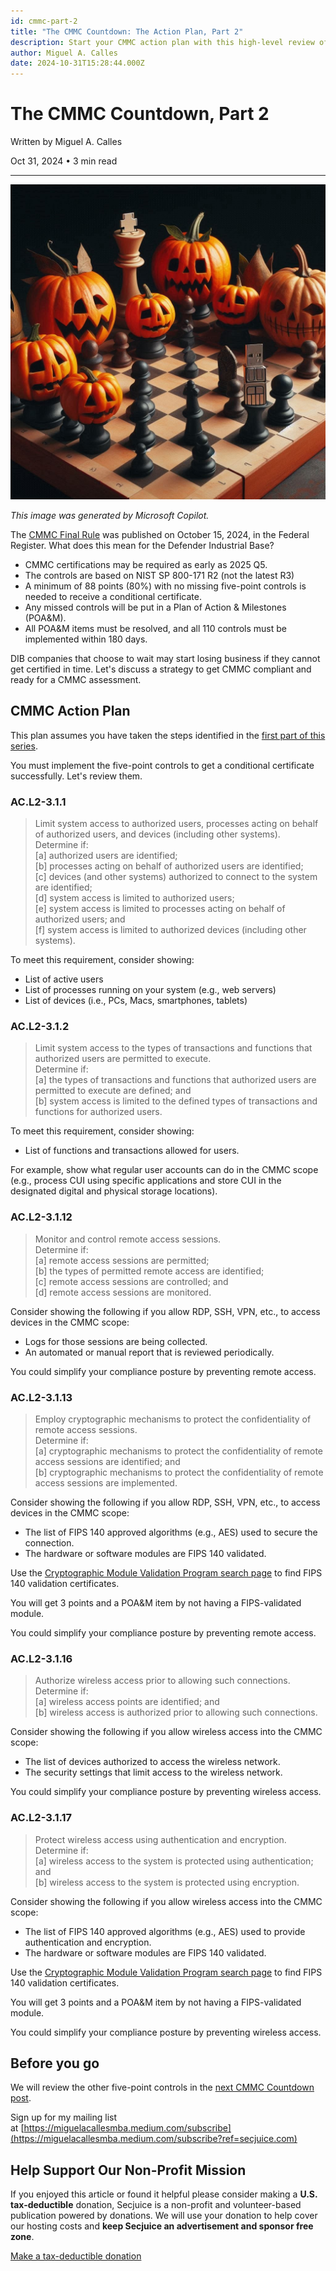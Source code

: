 ```yaml
---
id: cmmc-part-2
title: "The CMMC Countdown: The Action Plan, Part 2"
description: Start your CMMC action plan with this high-level review of the five-point controls required to get a conditional certificate.
author: Miguel A. Calles
date: 2024-10-31T15:28:44.000Z
---
```


# The CMMC Countdown, Part 2

Written by Miguel A. Calles

Oct 31, 2024 • 3 min read

---

![The CMMC Countdown, Part 2](../content/images/2024/10/a-chess-board-with-pumpkins-and-thumb-drives-as-pieces.png.jpeg)

*This image was generated by Microsoft Copilot.*

The [CMMC Final Rule](https://www.federalregister.gov/documents/2024/10/15/2024-22905/cybersecurity-maturity-model-certification-cmmc-program?ref=secjuice.com) was published on October 15, 2024, in the Federal Register. What does this mean for the Defender Industrial Base?

*   CMMC certifications may be required as early as 2025 Q5.
*   The controls are based on NIST SP 800-171 R2 (not the latest R3)
*   A minimum of 88 points (80%) with no missing five-point controls is needed to receive a conditional certificate.
*   Any missed controls will be put in a Plan of Action & Milestones (POA&M).
*   All POA&M items must be resolved, and all 110 controls must be implemented within 180 days.

DIB companies that choose to wait may start losing business if they cannot get certified in time. Let's discuss a strategy to get CMMC compliant and ready for a CMMC assessment.

## CMMC Action Plan

This plan assumes you have taken the steps identified in the [first part of this series](https://www.secjuice.com/cmmc/).

You must implement the five-point controls to get a conditional certificate successfully. Let's review them.

### AC.L2-3.1.1

> Limit system access to authorized users, processes acting on behalf of authorized users, and devices (including other systems).  
> Determine if:  
> \[a\] authorized users are identified;  
> \[b\] processes acting on behalf of authorized users are identified;  
> \[c\] devices (and other systems) authorized to connect to the system are identified;  
> \[d\] system access is limited to authorized users;  
> \[e\] system access is limited to processes acting on behalf of authorized users; and  
> \[f\] system access is limited to authorized devices (including other systems).

To meet this requirement, consider showing:

*   List of active users
*   List of processes running on your system (e.g., web servers)
*   List of devices (i.e., PCs, Macs, smartphones, tablets)

### AC.L2-3.1.2

> Limit system access to the types of transactions and functions that authorized users are permitted to execute.  
> Determine if:  
> \[a\] the types of transactions and functions that authorized users are permitted to execute are defined; and  
> \[b\] system access is limited to the defined types of transactions and functions for authorized users.

To meet this requirement, consider showing:

*   List of functions and transactions allowed for users.

For example, show what regular user accounts can do in the CMMC scope (e.g., process CUI using specific applications and store CUI in the designated digital and physical storage locations).

### AC.L2-3.1.12

> Monitor and control remote access sessions.  
> Determine if:  
> \[a\] remote access sessions are permitted;  
> \[b\] the types of permitted remote access are identified;  
> \[c\] remote access sessions are controlled; and  
> \[d\] remote access sessions are monitored.

Consider showing the following if you allow RDP, SSH, VPN, etc., to access devices in the CMMC scope:

*   Logs for those sessions are being collected.
*   An automated or manual report that is reviewed periodically.

You could simplify your compliance posture by preventing remote access.

### AC.L2-3.1.13

> Employ cryptographic mechanisms to protect the confidentiality of remote access sessions.  
> Determine if:  
> \[a\] cryptographic mechanisms to protect the confidentiality of remote access sessions are identified; and  
> \[b\] cryptographic mechanisms to protect the confidentiality of remote access sessions are implemented.

Consider showing the following if you allow RDP, SSH, VPN, etc., to access devices in the CMMC scope:

*   The list of FIPS 140 approved algorithms (e.g., AES) used to secure the connection.
*   The hardware or software modules are FIPS 140 validated.

Use the [Cryptographic Module Validation Program search page](https://csrc.nist.gov/Projects/cryptographic-module-validation-program/validated-modules/search?ref=secjuice.com) to find FIPS 140 validation certificates.

You will get 3 points and a POA&M item by not having a FIPS-validated module.

You could simplify your compliance posture by preventing remote access.

### AC.L2-3.1.16

> Authorize wireless access prior to allowing such connections.  
> Determine if:  
> \[a\] wireless access points are identified; and  
> \[b\] wireless access is authorized prior to allowing such connections.

Consider showing the following if you allow wireless access into the CMMC scope:

*   The list of devices authorized to access the wireless network.
*   The security settings that limit access to the wireless network.

You could simplify your compliance posture by preventing wireless access.

### AC.L2-3.1.17

> Protect wireless access using authentication and encryption.  
> Determine if:  
> \[a\] wireless access to the system is protected using authentication; and  
> \[b\] wireless access to the system is protected using encryption.

Consider showing the following if you allow wireless access into the CMMC scope:

*   The list of FIPS 140 approved algorithms (e.g., AES) used to provide authentication and encryption.
*   The hardware or software modules are FIPS 140 validated.

Use the [Cryptographic Module Validation Program search page](https://csrc.nist.gov/Projects/cryptographic-module-validation-program/validated-modules/search?ref=secjuice.com) to find FIPS 140 validation certificates.

You will get 3 points and a POA&M item by not having a FIPS-validated module.

You could simplify your compliance posture by preventing wireless access.

## Before you go

We will review the other five-point controls in the [next CMMC Countdown post](https://www.secjuice.com/cmmc-part-3/).

Sign up for my mailing list at [https://miguelacallesmba.medium.com/subscribe](https://miguelacallesmba.medium.com/subscribe?ref=secjuice.com)

## Help Support Our Non-Profit Mission

If you enjoyed this article or found it helpful please consider making a **U.S. tax-deductible** donation, Secjuice is a non-profit and volunteer-based publication powered by donations. We will use your donation to help cover our hosting costs and **keep Secjuice an advertisement and sponsor free zone**.

[Make a tax-deductible donation](https://opencollective.com/secjuice)
